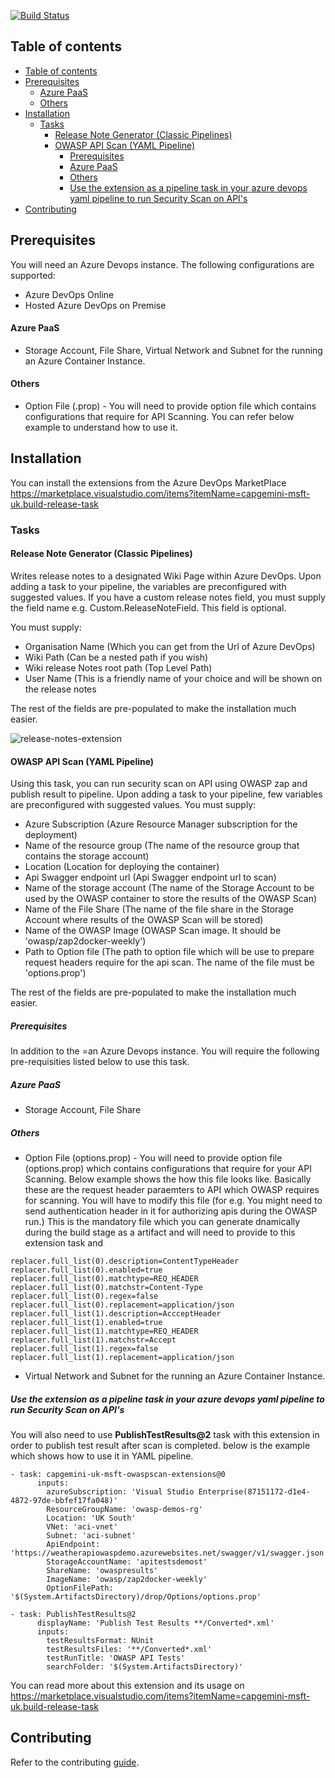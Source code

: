 [![Build Status](https://capgeminiuk.visualstudio.com/GitHub%20Support/_apis/build/status/CI-Builds/Azure%20DevOps%20Extensions/Capgemini.msft-release-extensions?branchName=master)](https://capgeminiuk.visualstudio.com/GitHub%20Support/_build/latest?definitionId=218&branchName=master)

## Table of contents

- [Table of contents](#table-of-contents)
- [Prerequisites](#prerequisites)
    - [Azure PaaS](#azure-paas)
    - [Others](#others)
- [Installation](#installation)
  - [Tasks](#tasks)
    - [Release Note Generator (Classic Pipelines)](#release-note-generator-classic-pipelines)
    - [OWASP API Scan (YAML Pipeline)](#owasp-api-scan-yaml-pipeline)
      - [Prerequisites](#prerequisites-1)
      - [Azure PaaS](#azure-paas-1)
      - [Others](#others-1)
      - [Use the extension as a pipeline task in your azure devops yaml pipeline to run Security Scan on API's](#use-the-extension-as-a-pipeline-task-in-your-azure-devops-yaml-pipeline-to-run-security-scan-on-apis)
- [Contributing](#contributing)

## Prerequisites
You will need an Azure Devops instance. The following configurations are supported:
- Azure DevOps Online
- Hosted Azure DevOps on Premise


#### Azure PaaS
- Storage Account, File Share, Virtual Network and Subnet for the running an Azure Container Instance.

#### Others
- Option File (.prop) - You will need to provide option file which contains configurations that require for API Scanning. You can refer below example to understand how to use it.
  
## Installation

You can install the extensions from the Azure DevOps MarketPlace https://marketplace.visualstudio.com/items?itemName=capgemini-msft-uk.build-release-task 

### Tasks

#### Release Note Generator (Classic Pipelines)
Writes release notes to a designated Wiki Page within Azure DevOps. Upon adding a task to your pipeline, the variables are preconfigured with suggested values. If you have a custom release notes field, you must supply the field name e.g. Custom.ReleaseNoteField. This field is optional.

You must supply:
- Organisation Name (Which you can get from the Url of Azure DevOps)
- Wiki Path (Can be a nested path if you wish)
- Wiki release Notes root path (Top Level Path)
- User Name (This is a friendly name of your choice and will be shown on the release notes

The rest of the fields are pre-populated to make the installation much easier.

![release-notes-extension](https://user-images.githubusercontent.com/22330376/129528879-1d752e28-5866-48be-9329-66989fc6d8e3.png)


#### OWASP API Scan (YAML Pipeline)

Using this task, you can run security scan on API using OWASP zap and publish result to pipeline. Upon adding a task to your pipeline, few variables are preconfigured with suggested values.
You must supply:
- Azure Subscription (Azure Resource Manager subscription for the deployment)
- Name of the resource group (The name of the resource group that contains the storage account)
- Location (Location for deploying the container)
- Api Swagger endpoint url (Api Swagger endpoint url to scan)
- Name of the storage account (The name of the Storage Account to be used by the OWASP container to store the results of the OWASP Scan)
- Name of the File Share (The name of the file share in the Storage Account where results of the OWASP Scan will be stored)
- Name of the OWASP Image (OWASP Scan image. It should be 'owasp/zap2docker-weekly')
- Path to Option file (The path to option file which will be use to prepare request headers require for the api scan. The name of the file must be 'options.prop')

The rest of the fields are pre-populated to make the installation much easier.

##### Prerequisites
In addition to the =an Azure Devops instance. You will require the following pre-requisities listed below to use this task.
##### Azure PaaS
- Storage Account, File Share
##### Others
- Option File (options.prop) - You will need to provide option file (options.prop) which contains configurations that require for your API Scanning. Below example shows the how this file looks like. Basically these are the request header paraemters to API which OWASP requires for scanning. You will have to modify this file (for e.g. You might need to send authentication header in it for authorizing apis during the OWASP run.) This is the mandatory file which you can generate dnamically during the build stage as a artifact and will need to provide to this extension task and 
```
replacer.full_list(0).description=ContentTypeHeader 
replacer.full_list(0).enabled=true 
replacer.full_list(0).matchtype=REQ_HEADER 
replacer.full_list(0).matchstr=Content-Type 
replacer.full_list(0).regex=false 
replacer.full_list(0).replacement=application/json 
replacer.full_list(1).description=AccceptHeader 
replacer.full_list(1).enabled=true 
replacer.full_list(1).matchtype=REQ_HEADER 
replacer.full_list(1).matchstr=Accept 
replacer.full_list(1).regex=false 
replacer.full_list(1).replacement=application/json

```
- Virtual Network and Subnet for the running an Azure Container Instance.
#####  Use the extension as a pipeline task in your azure devops yaml pipeline to run Security Scan on API's
You will also need to use **PublishTestResults@2** task with this extension in order to publish test result after scan is completed. below is the example which shows how to use it in YAML pipeline.

```
- task: capgemini-uk-msft-owaspscan-extensions@0
      inputs:
        azureSubscription: 'Visual Studio Enterprise(87151172-d1e4-4872-97de-bbfef17fa048)'
        ResourceGroupName: 'owasp-demos-rg'
        Location: 'UK South'
        VNet: 'aci-vnet'
        Subnet: 'aci-subnet'
        ApiEndpoint: 'https://weatherapiowaspdemo.azurewebsites.net/swagger/v1/swagger.json'
        StorageAccountName: 'apitestsdemost'
        ShareName: 'owaspresults'
        ImageName: 'owasp/zap2docker-weekly'
        OptionFilePath: '$(System.ArtifactsDirectory)/drop/Options/options.prop'

- task: PublishTestResults@2
      displayName: 'Publish Test Results **/Converted*.xml'
      inputs:
        testResultsFormat: NUnit
        testResultsFiles: '**/Converted*.xml'
        testRunTitle: 'OWASP API Tests'
        searchFolder: '$(System.ArtifactsDirectory)'  
```
You can read more about this extension and its usage on https://marketplace.visualstudio.com/items?itemName=capgemini-msft-uk.build-release-task  

## Contributing

Refer to the contributing [guide](./CONTRIBUTING.md).
